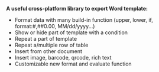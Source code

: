 **A useful cross-platform library to export Word template:**
 - Format data with many build-in function (upper, lower, if, format:#,##0.00, MM/dd/yyyy...)
 - Show or hide part of template with a condition
 - Repeat a part of template
 - Repeat a/multiple row of table
 - Insert from other document
 - Insert image, barcode, qrcode, rich text
 - Customizable new format and evaluate function
